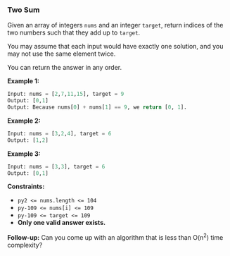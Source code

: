 ### Two Sum
Given an array of integers `nums` and an integer `target`, return indices of the two numbers such that they add up to `target`.

You may assume that each input would have exactly one solution, and you may not use the same element twice.

You can return the answer in any order.

 

**Example 1:**
```py
Input: nums = [2,7,11,15], target = 9
Output: [0,1]
Output: Because nums[0] + nums[1] == 9, we return [0, 1].
```

**Example 2:**
```py
Input: nums = [3,2,4], target = 6
Output: [1,2]
```

**Example 3:**
```py
Input: nums = [3,3], target = 6
Output: [0,1]
```

**Constraints:**

* ```py2 <= nums.length <= 104```
* ```py-109 <= nums[i] <= 109```
* ```py-109 <= target <= 109```
* **Only one valid answer exists.**
 

**Follow-up:** Can you come up with an algorithm that is less than O(n<sup>2</sup>) time complexity?
